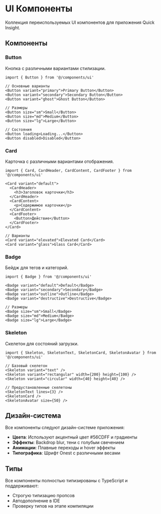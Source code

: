 # UI Компоненты

Коллекция переиспользуемых UI компонентов для приложения Quick Insight.

## Компоненты

### Button
Кнопка с различными вариантами стилизации.

```tsx
import { Button } from '@/components/ui'

// Основные варианты
<Button variant="primary">Primary Button</Button>
<Button variant="secondary">Secondary Button</Button>
<Button variant="ghost">Ghost Button</Button>

// Размеры
<Button size="sm">Small</Button>
<Button size="md">Medium</Button>
<Button size="lg">Large</Button>

// Состояния
<Button loading>Loading...</Button>
<Button disabled>Disabled</Button>
```

### Card
Карточка с различными вариантами отображения.

```tsx
import { Card, CardHeader, CardContent, CardFooter } from '@/components/ui'

<Card variant="default">
  <CardHeader>
    <h3>Заголовок карточки</h3>
  </CardHeader>
  <CardContent>
    <p>Содержимое карточки</p>
  </CardContent>
  <CardFooter>
    <Button>Действие</Button>
  </CardFooter>
</Card>

// Варианты
<Card variant="elevated">Elevated Card</Card>
<Card variant="glass">Glass Card</Card>
```

### Badge
Бейдж для тегов и категорий.

```tsx
import { Badge } from '@/components/ui'

<Badge variant="default">Default</Badge>
<Badge variant="secondary">Secondary</Badge>
<Badge variant="outline">Outline</Badge>
<Badge variant="destructive">Destructive</Badge>

// Размеры
<Badge size="sm">Small</Badge>
<Badge size="md">Medium</Badge>
<Badge size="lg">Large</Badge>
```

### Skeleton
Скелетон для состояний загрузки.

```tsx
import { Skeleton, SkeletonText, SkeletonCard, SkeletonAvatar } from '@/components/ui'

// Базовый скелетон
<Skeleton variant="text" />
<Skeleton variant="rectangular" width={200} height={100} />
<Skeleton variant="circular" width={40} height={40} />

// Предустановленные скелетоны
<SkeletonText lines={3} />
<SkeletonCard />
<SkeletonAvatar size={50} />
```

## Дизайн-система

Все компоненты следуют дизайн-системе приложения:

- **Цвета**: Используют акцентный цвет #56CDFF и градиенты
- **Эффекты**: Backdrop blur, тени с голубым свечением
- **Анимации**: Плавные переходы и hover эффекты
- **Типографика**: Шрифт Onest с различными весами

## Типы

Все компоненты полностью типизированы с TypeScript и поддерживают:
- Строгую типизацию пропсов
- Автодополнение в IDE
- Проверку типов на этапе компиляции
